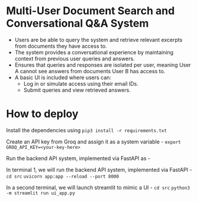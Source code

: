 #  Multi-User Document Search and Conversational Q&A System
- Users are be able to query the system and retrieve relevant excerpts from documents they have access to.
- The system provides a conversational experience by maintaining context from previous user queries and answers.
- Ensures that queries and responses are isolated per user, meaning User A cannot see answers from documents User B has access to.
- A basic UI is included where users can:
  - Log in or simulate access using their email IDs.
  - Submit queries and view retrieved answers.

# How to deploy
Install the dependencies using
`pip3 install -r requirements.txt`

Create an API key from Groq and assign it as a system variable - 
`export GROQ_API_KEY=<your-key-here>`

Run the backend API system, implemented via FastAPI as - 

In terminal 1, we will run the backend API system, implemented via FastAPI  -
`cd src`
`uvicorn app:app --reload --port 8000`

In a second terminal, we will launch streamlit to mimic a UI -
`cd src`
`python3 -m streamlit run ui_app.py`
